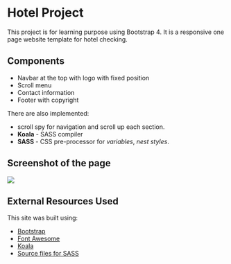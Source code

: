 # Hotel Project

This project is for learning purpose using Bootstrap 4.
It is a responsive one page website template for hotel checking.

## Components

- Navbar at the top with logo with fixed position
- Scroll menu
- Contact information
- Footer with copyright

There are also implemented:

- scroll spy for navigation and scroll up each section.
- **Koala** - SASS compiler
- **SASS** - CSS pre-processor for _variables_, _nest styles_.

## Screenshot of the page

![](img/screencapture-hotel-project.png)

## External Resources Used

This site was built using:

- [Bootstrap](https://getbootstrap.com/)
- [Font Awesome](https://fontawesome.com/)
- [Koala](http://koala-app.com/)
- [Source files for SASS](https://getbootstrap.com/docs/4.3/getting-started/download/)
